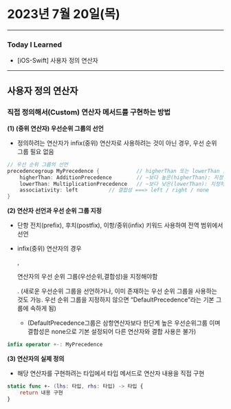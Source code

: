 # 2023년 7월 20일(목)

---

### Today I Learned 

- [iOS-Swift] 사용자 정의 연산자

---

## 사용자 정의 연산자

### 직접 정의해서(Custom) 연산자 메서드를 구현하는 방법

**(1) (중위 연산자) 우선순위 그룹의 선언**

- 정의하려는 연산자가 infix(중위) 연산자로 사용하려는 것이 아닌 경우, 우선 순위 그룹 필요 없음

```swift
// 우선 순위 그룹의 선언
precedencegroup MyPrecedence {            // higherThan 또는 lowerThan 둘중에 하나는 반드시 지정해야함
    higherThan: AdditionPrecedence        // ~보다 높은(higherThan): 지정하려는 그룹보다 순위가 낮은 그룹
    lowerThan: MultiplicationPrecedence   // ~보다 낮은(lowerThan): 지정하려는 그룹보다 순위가 높은 그룹
    associativity: left          // 결합성 ===> left / right / none
}
```

**(2) 연산자 선언과 우선 순위 그룹 지정**

- 단항 전치(prefix), 후치(postfix), 이항/중위(infix) 키워드 사용하여 전역 범위에서 선언

- infix(중위) 연산자의 경우

  ,

   

  연산자의 우선 순위 그룹(우선순위,결합성)을 지정해야함

  . (새로운 우선순위 그룹을 선언하거나, 이미 존재하는 우선 순위 그룹을 사용하는 것도 가능. 우선 순위 그룹을 지정하지 않으면 “DefaultPrecedence”라는 기본 그룹에 속하게 됨) 

  - (DefaultPrecedence그룹은 삼항연산자보다 한단계 높은 우선순위그룹 이며 결합성은 none으로 기본 설정되어 다른 연산자와 결합 사용은 불가)

```swift
infix operator +-: MyPrecedence
```

**(3) 연산자의 실제 정의**

- 해당 연산자를 구현하려는 타입에서 타입 메서드로 연산자 내용을 직접 구현

```swift
static func +- (lhs: 타입, rhs: 타입) -> 타입 { 
    return 내용 구현 
}
```